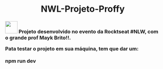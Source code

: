 <h1 align="center">NWL-Projeto-Proffy</h1>
<h3 align=""center>
<img align="rigth" height="40px" width="40px" src="https://scontent.fcgh5-1.fna.fbcdn.net/v/t1.0-9/116716519_1659003064252084_3660819076254069113_o.jpg?_nc_cat=109&ccb=3&_nc_sid=730e14&_nc_eui2=AeGRlR93l85p1ooKci_gIDMk8vXHq5_JXt3y9cern8le3Vjt_GJ_ji018HmrzF3NJOWbuAbRzt4vv0vCg9-miucX&_nc_ohc=afkajPJRc98AX-EaKrf&_nc_ht=scontent.fcgh5-1.fna&oh=7410416a28f429e88a70168bf2067f11&oe=605DA62F"/>
Projeto desenvolvido no evento da Rocktseat #NLW, com o grande prof Mayk Brito!!.

Pata testar o projeto em sua máquina, 
tem que dar um: <br/><br/>
npm run dev
<h3>
